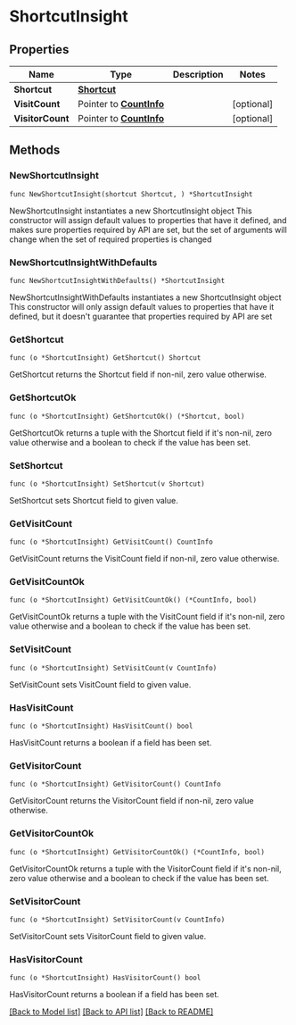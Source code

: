 # ShortcutInsight

## Properties

Name | Type | Description | Notes
------------ | ------------- | ------------- | -------------
**Shortcut** | [**Shortcut**](Shortcut.md) |  | 
**VisitCount** | Pointer to [**CountInfo**](CountInfo.md) |  | [optional] 
**VisitorCount** | Pointer to [**CountInfo**](CountInfo.md) |  | [optional] 

## Methods

### NewShortcutInsight

`func NewShortcutInsight(shortcut Shortcut, ) *ShortcutInsight`

NewShortcutInsight instantiates a new ShortcutInsight object
This constructor will assign default values to properties that have it defined,
and makes sure properties required by API are set, but the set of arguments
will change when the set of required properties is changed

### NewShortcutInsightWithDefaults

`func NewShortcutInsightWithDefaults() *ShortcutInsight`

NewShortcutInsightWithDefaults instantiates a new ShortcutInsight object
This constructor will only assign default values to properties that have it defined,
but it doesn't guarantee that properties required by API are set

### GetShortcut

`func (o *ShortcutInsight) GetShortcut() Shortcut`

GetShortcut returns the Shortcut field if non-nil, zero value otherwise.

### GetShortcutOk

`func (o *ShortcutInsight) GetShortcutOk() (*Shortcut, bool)`

GetShortcutOk returns a tuple with the Shortcut field if it's non-nil, zero value otherwise
and a boolean to check if the value has been set.

### SetShortcut

`func (o *ShortcutInsight) SetShortcut(v Shortcut)`

SetShortcut sets Shortcut field to given value.


### GetVisitCount

`func (o *ShortcutInsight) GetVisitCount() CountInfo`

GetVisitCount returns the VisitCount field if non-nil, zero value otherwise.

### GetVisitCountOk

`func (o *ShortcutInsight) GetVisitCountOk() (*CountInfo, bool)`

GetVisitCountOk returns a tuple with the VisitCount field if it's non-nil, zero value otherwise
and a boolean to check if the value has been set.

### SetVisitCount

`func (o *ShortcutInsight) SetVisitCount(v CountInfo)`

SetVisitCount sets VisitCount field to given value.

### HasVisitCount

`func (o *ShortcutInsight) HasVisitCount() bool`

HasVisitCount returns a boolean if a field has been set.

### GetVisitorCount

`func (o *ShortcutInsight) GetVisitorCount() CountInfo`

GetVisitorCount returns the VisitorCount field if non-nil, zero value otherwise.

### GetVisitorCountOk

`func (o *ShortcutInsight) GetVisitorCountOk() (*CountInfo, bool)`

GetVisitorCountOk returns a tuple with the VisitorCount field if it's non-nil, zero value otherwise
and a boolean to check if the value has been set.

### SetVisitorCount

`func (o *ShortcutInsight) SetVisitorCount(v CountInfo)`

SetVisitorCount sets VisitorCount field to given value.

### HasVisitorCount

`func (o *ShortcutInsight) HasVisitorCount() bool`

HasVisitorCount returns a boolean if a field has been set.


[[Back to Model list]](../README.md#documentation-for-models) [[Back to API list]](../README.md#documentation-for-api-endpoints) [[Back to README]](../README.md)


